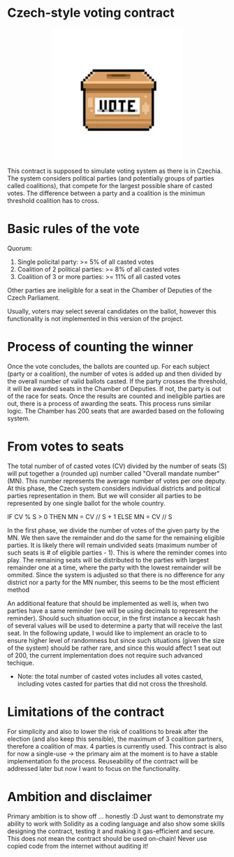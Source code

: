 # Czech-style voting contract

<p align="center">
    <img width="300" height="300" src="./img/vote-box.png">
</p>


This contract is supposed to simulate voting system as there is in Czechia. The system considers political parties (and potentially groups of parties called coalitions), that compete for the largest possible share of casted votes. The difference between a party and a coalition is the minimun threshold coalition has to cross. 

# Basic rules of the vote

Quorum:
<ol>
    <li>Single policital party: >= 5% of all casted votes</li>
    <li>Coalition of 2 political parties: >= 8% of all casted votes</li>
    <li>Coalition of 3 or more parties: >= 11% of all casted votes</li>
</ol>

Other parties are ineligible for a seat in the Chamber of Deputies of the Czech Parliament.

Usually, voters may select several candidates on the ballot, however this functionality is not implemented in this version of the project.

# Process of counting the winner

Once the vote concludes, the ballots are counted up. For each subject (party or a coalition), the number of votes is added up and then divided by the overall number of valid ballots casted. If the party crosses the threshold, it will be awarded seats in the Chamber of Deputies. If not, the party is out of the race for seats. Once the results are counted and ineligible parties are out, there is a process of awarding the seats. This process runs similar logic. The Chamber has 200 seats that are awarded based on the following system.

# From votes to seats

The total number of of casted votes (CV) divided by the number of seats (S) will put together a (rounded up) number called "Overall mandate number" (MN). This number represents the average number of votes per one deputy. At this phase, the Czech system considers individual districts and political parties representation in them. But we will consider all parties to be represented by one single ballot for the whole country.

IF CV % S > 0 THEN MN = CV // S + 1 ELSE MN = CV // S

In the first phase, we divide the number of votes of the given party by the MN. We then save the remainder and do the same for the remaining eligible parties. It is likely there will remain undivided seats (maximum number of such seats is # of eligible parties - 1). This is where the reminder comes into play. The remaining seats will be distributed to the parties with largest remainder one at a time, where the party with the lowest remainder will be ommited. Since the system is adjusted so that there is no difference for any district nor a party for the MN number, this seems to be the most efficient method

An additional feature that should be implemented as well is, when two parties have a same reminder (we will be using decimals to represent the reminder). Should such situation occur, in the first instance a keccak hash of several values will be used to determine a party that will receive the last seat. In the following update, I would like to implement an oracle to to ensure higher level of randomness but since such situations (given the size of the system) should be rather rare, and since this would affect 1 seat out of 200, the current implementation does not require such advanced techique.

* Note: the total number of casted votes includes all votes casted, including votes casted for parties that did not cross the threshold.

# Limitations of the contract

For simplicity and also to lower the risk of coalitions to break after the election (and also keep this sensible), the maximum of 3 coalition partners, therefore a coalition of max. 4 parties is currently used. This contract is also for now a single-use -> the primary aim at the moment is to have a stable implementation fo the process. Reuseability of the contract will be addressed later but now I want to focus on the functionality.

# Ambition and disclaimer

Primary ambition is to show off ... honestly :D Just want to demonstrate my ability to work with Solidity as a coding language and also show some skills designing the contract, testing it and making it gas-efficient and secure. This does not mean the contract should be used on-chain! Never use copied code from the internet without auditing it!
